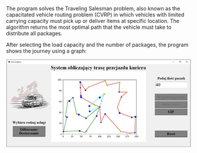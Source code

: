 The program solves the Traveling Salesman problem, also known as the capacitated vehicle routing problem (CVRP) in which vehicles with limited carrying capacity must pick up or deliver items at specific location. The algorithm returns the most optimal path that the vehicle must take to distribute all packages.

After selecting the load capacity and the number of packages, the program shows the journey using a graph:

![screenshot1](./Results/40_packages.png "Example")
